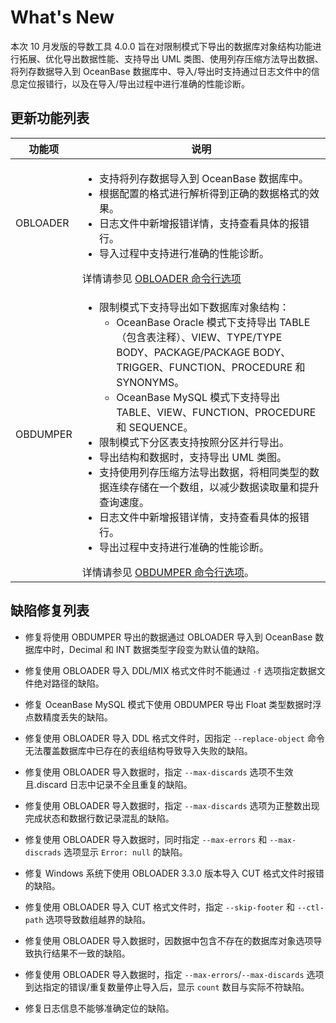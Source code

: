 # What's New

本次 10 月发版的导数工具 4.0.0 旨在对限制模式下导出的数据库对象结构功能进行拓展、优化导出数据性能、支持导出 UML 类图、使用列存压缩方法导出数据、将列存数据导入到 OceanBase 数据库中、导入/导出时支持通过日志文件中的信息定位报错行，以及在导入/导出过程中进行准确的性能诊断。

## 更新功能列表



|   功能项    | 说明 |
|----------|-----------------------------------------------------------------------------------------------------------------------------------------------------------------------------------------------------------------------------------------------------------------------------------------------------------------------------------------------------------------------------------------------------------------------------------------------------------------------------------------------------------------------------------------------------------------------------------------------------------------------------------------------------------------------------------------------------------------------------------------------------------------------------------------------------------------------------------------------------------------------------------------------------------------------------------------------------------------------------------------------------------------------------------------------------------------------------------------------------------------------------------------------------------------------------------------|
| OBLOADER | <ul><li> 支持将列存数据导入到 OceanBase 数据库中。 </li>  <li> 根据配置的格式进行解析得到正确的数据格式的效果。 </li><li> 日志文件中新增报错详情，支持查看具体的报错行。</li><li> 导入过程中支持进行准确的性能诊断。 </li> </ul> 详情请参见 [OBLOADER 命令行选项](3.OBLOADER/2.obloader-user-guide/3.obloader-command-line-options.md)|
| OBDUMPER | <ul><li> 限制模式下支持导出如下数据库对象结构：<ul><li> OceanBase Oracle 模式下支持导出 TABLE（包含表注释）、VIEW、TYPE/TYPE BODY、PACKAGE/PACKAGE BODY、TRIGGER、FUNCTION、PROCEDURE 和 SYNONYMS。</li><li> OceanBase MySQL 模式下支持导出 TABLE、VIEW、FUNCTION、PROCEDURE 和 SEQUENCE。</li></ul> </li><li> 限制模式下分区表支持按照分区并行导出。</li><li> 导出结构和数据时，支持导出 UML 类图。</li><li> 支持使用列存压缩方法导出数据，将相同类型的数据连续存储在一个数组，以减少数据读取量和提升查询速度。</li><li> 日志文件中新增报错详情，支持查看具体的报错行。</li><li> 导出过程中支持进行准确的性能诊断。</li></ul>详情请参见 [OBDUMPER 命令行选项](4.OBDUMPER/2.obdumper-user-guide/3.obdumper-command-line-options.md)。|



## 缺陷修复列表

* 修复将使用 OBDUMPER 导出的数据通过 OBLOADER 导入到 OceanBase 数据库中时，Decimal 和 INT 数据类型字段变为默认值的缺陷。

* 修复使用 OBLOADER 导入 DDL/MIX 格式文件时不能通过 `-f` 选项指定数据文件绝对路径的缺陷。

* 修复 OceanBase MySQL 模式下使用 OBDUMPER 导出 Float 类型数据时浮点数精度丢失的缺陷。


* 修复使用 OBLOADER 导入 DDL 格式文件时，因指定 `--replace-object` 命令无法覆盖数据库中已存在的表组结构导致导入失败的缺陷。


* 修复使用 OBLOADER 导入数据时，指定 `--max-discards` 选项不生效且.discard  日志中记录不全且重复的缺陷。

* 修复使用 OBLOADER 导入数据时，指定 `--max-discards` 选项为正整数出现完成状态和数据行数记录混乱的缺陷。

* 修复使用 OBLOADER 导入数据时，同时指定 `--max-errors` 和 `--max-discrads` 选项显示 `Error: null` 的缺陷。

* 修复 Windows 系统下使用 OBLOADER 3.3.0 版本导入 CUT 格式文件时报错的缺陷。

* 修复使用 OBLOADER 导入 CUT 格式文件时，指定 `--skip-footer` 和 `--ctl-path` 选项导致数组越界的缺陷。

* 修复使用 OBLOADER 导入数据时，因数据中包含不存在的数据库对象选项导致执行结果不一致的缺陷。

* 修复使用 OBLOADER 导入数据时，指定 `--max-errors`/`--max-discards` 选项到达指定的错误/重复数量停止导入后，显示 `count` 数目与实际不符缺陷。

* 修复日志信息不能够准确定位的缺陷。